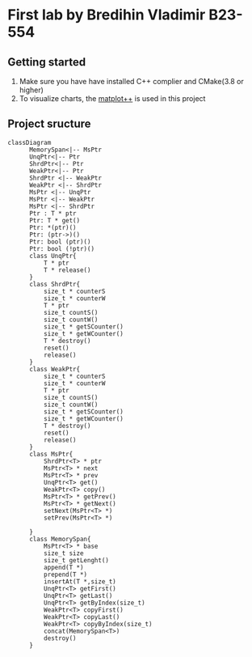 # First lab by Bredihin Vladimir B23-554
## Getting started

 1. Make sure you have have installed C++ complier and CMake(3.8 or higher)
 2. To visualize charts, the [matplot++](https://alandefreitas.github.io/matplotplusplus/) is used in this project
 ## Project sructure
 

```mermaid
classDiagram
	  MemorySpan<|-- MsPtr
      UnqPtr<|-- Ptr
      ShrdPtr<|-- Ptr
      WeakPtr<|-- Ptr
      ShrdPtr <|-- WeakPtr
      WeakPtr <|-- ShrdPtr
      MsPtr <|-- UnqPtr
      MsPtr <|-- WeakPtr
      MsPtr <|-- ShrdPtr
      Ptr : T * ptr
      Ptr: T * get()
      Ptr: *(ptr)()
      Ptr: (ptr->)()
      Ptr: bool (ptr)()
      Ptr: bool (!ptr)()
      class UnqPtr{
	      T * ptr
          T * release()
      }
      class ShrdPtr{
	      size_t * counterS
	      size_t * counterW
          T * ptr
          size_t countS()
          size_t countW()
          size_t * getSCounter()
          size_t * getWCounter()
          T * destroy()
          reset()
          release()
      }
      class WeakPtr{
          size_t * counterS
	      size_t * counterW
          T * ptr
          size_t countS()
          size_t countW()
          size_t * getSCounter()
          size_t * getWCounter()
          T * destroy()
          reset()
          release()
      }
      class MsPtr{
	      ShrdPtr<T> * ptr
	      MsPtr<T> * next
	      MsPtr<T> * prev
	      UnqPtr<T> get()
	      WeakPtr<T> copy()
	      MsPtr<T> * getPrev()
	      MsPtr<T> * getNext()
	      setNext(MsPtr<T> *)
	      setPrev(MsPtr<T> *)
		  
      }
      class MemorySpan{
	      MsPtr<T> * base
	      size_t size
	      size_t getLenght()
	      append(T *)
	      prepend(T *)
	      insertAt(T *,size_t)
	      UnqPtr<T> getFirst()
	      UnqPtr<T> getLast()
	      UnqPtr<T> getByIndex(size_t)
	      WeakPtr<T> copyFirst()
	      WeakPtr<T> copyLast()
	      WeakPtr<T> copyByIndex(size_t)
	      concat(MemorySpan<T>)
	      destroy()
      }
```
